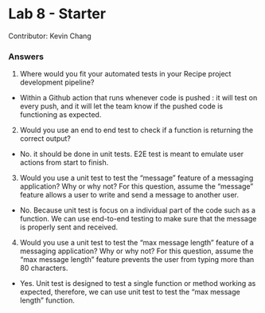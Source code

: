 # Lab 8 - Starter

Contributor: Kevin Chang

### Answers

1.  Where would you fit your automated tests in your Recipe project development pipeline?

 -  Within a Github action that runs whenever code is pushed : it will test on every push, and it will let the team know if the pushed code is functioning as expected.
 
 2. Would you use an end to end test to check if a function is returning the correct output? 
 
 - No. it should be done in unit tests. E2E test is meant to emulate user actions from start to finish.
 
 3. Would you use a unit test to test the “message” feature of a messaging application? Why or why not? For this question, assume the “message” feature allows a user to write and send a message to another user.

 - No. Because unit test is focus on a individual part of the code such as a function. We can use end-to-end testing to make sure that the message is properly sent and received.
 
 4. Would you use a unit test to test the “max message length” feature of a messaging application? Why or why not? For this question, assume the “max message length” feature prevents the user from typing more than 80 characters.
 
 - Yes. Unit test is designed to test a single function or method working as expected, therefore, we can use unit test to test the “max message length” function.
